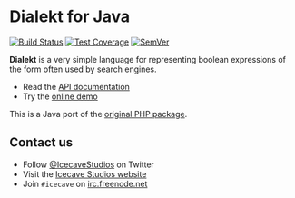 # Dialekt for Java

[![Build Status]](https://travis-ci.org/IcecaveStudios/dialekt-java)
[![Test Coverage]](https://coveralls.io/r/IcecaveStudios/dialekt-java?branch=develop)
[![SemVer]](http://semver.org)

**Dialekt** is a very simple language for representing boolean expressions of the form often used by search engines.

* Read the [API documentation](http://icecavestudios.github.io/dialekt-java/artifacts/documentation/api/)
* Try the [online demo](http://dialekt.icecave.com.au)

This is a Java port of the [original PHP package](https://github.com/IcecaveStudios/dialekt).

## Contact us

* Follow [@IcecaveStudios](https://twitter.com/IcecaveStudios) on Twitter
* Visit the [Icecave Studios website](http://icecave.com.au)
* Join `#icecave` on [irc.freenode.net](http://webchat.freenode.net?channels=icecave)

<!-- references -->
[Build Status]: http://img.shields.io/travis/IcecaveStudios/dialekt-java/develop.svg?style=flat-square
[Test Coverage]: http://img.shields.io/coveralls/IcecaveStudios/dialekt-java/develop.svg?style=flat-square
[SemVer]: http://img.shields.io/:semver-0.0.0-red.svg?style=flat-square
